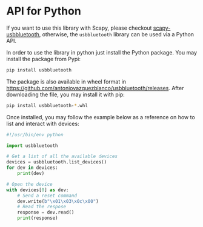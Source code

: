# API for Python

If you want to use this library with Scapy, please checkout [scapy-usbbluetooth](https://github.com/antoniovazquezblanco/scapy-usbbluetooth), otherwise, the `usbbluetooth` library can be used via a Python API.

In order to use the library in python just install the Python package.
You may install the package from Pypi:
```bash
pip install usbbluetooth
```

The package is also available in wheel format in https://github.com/antoniovazquezblanco/usbbluetooth/releases. After downloading the file, you may install it with pip:
```bash
pip install usbbluetooth-*.whl
```

Once installed, you may follow the example below as a reference on how to list and interact with devices:

```Python
#!/usr/bin/env python

import usbbluetooth

# Get a list of all the available devices
devices = usbbluetooth.list_devices()
for dev in devices:
    print(dev)

# Open the device
with devices[0] as dev:
    # Send a reset command
    dev.write(b"\x01\x03\x0c\x00")
    # Read the respose
    response = dev.read()
    print(response)
```
